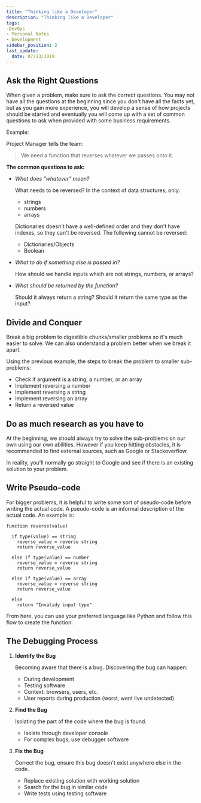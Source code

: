 ```yaml
---
title: "Thinking like a Developer"
description: "Thinking like a Developer"
tags: 
-DevOps
- Personal Notes
- Development
sidebar_position: 2
last_update:
  date: 07/13/2019
---
```


## Ask the Right Questions 

When given a problem, make sure to ask the correct questions. You may not have all the questions at the beginning since you don't have all the facts yet, but as you gain more experience, you will develop a sense of how projects should be started and eventually you will come up with a set of common questions to ask when provided with some business requirements.

Example: 

Project Manager tells the team:

> We need a function that reverses whatever we passes onto it. 


**The common questions to ask:**

- *What does "whatever" mean?*

    What needs to be reversed? In the context of data structures, only:
    
    - strings
    - numbers
    - arrays
    
    Dictionaries doesn't have a well-defined order and they don't have indexes, so they can't be reversed. The following cannot be reversed:

    - Dictionaries/Objects 
    - Boolean 

- *What to do if something else is passed in?*

    How should we handle inputs which are not strings, numbers, or arrays? 

- *What should be returned by the function?*

    Should it always return a string?
    Should it return the same type as the input?

## Divide and Conquer 

Break a big problem to digestible chunks/smaller problems so it's much easier to solve. We can also understand a problem better when we break it apart.

Using the previous example, the steps to break the problem to smaller sub-problems:

- Check if argument is a string, a number, or an array
- Implement reversing a number
- Implement reversing a string 
- Implement reversing an array
- Return a reversed value 

## Do as much research as you have to

At the beginning, we should always try to solve the sub-problems on our own using our own abilities. However if you keep hitting obstacles, it is recommended to find external sources, such as Google or Stackoverflow.

In reality, you'll normally go straight to Google and see if there is an existing solution to your problem.

## Write Pseudo-code

For bigger problems, it is helpful to write some sort of pseudo-code before writing the actual code. A pseudo-code is an informal description of the actual code. An example is:

```plaintext
function reverse(value) 

  if type(value) == string
    reverse_value = reverse string 
    return reverse_value

  else if type(value) == number
    reverse_value = reverse string 
    return reverse_value

  else if type(value) == array
    reverse_value = reverse string 
    return reverse_value

  else
    return "Invalidy input type"
```

From here, you can use your preferred language like Python and follow this flow to create the function.

## The Debugging Process 

1. **Identify the Bug**

    Becoming aware that there is a bug. Discovering the bug can happen:

    - During development
    - Testing software
    - Context: browsers, users, etc.
    - User reports during production (worst, went live undetected)

2. **Find the Bug**

    Isolating the part of the code where the bug is found.

    - Isolate through developer console
    - For complex bugs, use debugger software 

3. **Fix the Bug**

    Correct the bug, ensure this bug doesn't exist anywhere else in the code.

    - Replace existing solution with working solution
    - Search for the bug in similar code
    - Write tests using testing software